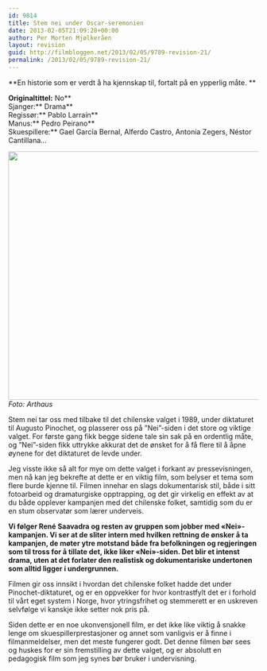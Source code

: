 ```yaml
---
id: 9814
title: Stem nei under Oscar-seremonien
date: 2013-02-05T21:09:28+00:00
author: Per Morten Mjølkeråen
layout: revision
guid: http://filmbloggen.net/2013/02/05/9789-revision-21/
permalink: /2013/02/05/9789-revision-21/
---
```

**En historie som er verdt å ha kjennskap til, fortalt på en ypperlig måte. **

<!--more-->

**Originaltittel:** No**  
Sjanger:** Drama**  
Regissør:** Pablo Larraín**  
Manus:** Pedro Peirano**  
Skuespillere:** Gael García Bernal, Alferdo Castro, Antonia Zegers, Néstor Cantillana&#8230;

<a href="http://filmbloggen.net/?attachment_id=9793" rel="attachment wp-att-9793"><img class="alignnone size-full wp-image-9793" src="http://filmbloggen.net/wp-content/uploads//2013/02/8.jpg" alt="" width="1000" height="500" /></a>  
_Foto: Arthaus_

Stem nei tar oss med tilbake til det chilenske valget i 1989, under diktaturet til Augusto Pinochet, og plasserer oss på ”Nei”-siden i det store og viktige valget. For første gang fikk begge sidene tale sin sak på en ordentlig måte, og ”Nei”-siden fikk uttrykke akkurat det de ønsket for å få flere til å åpne øynene for det diktaturet de levde under.

Jeg visste ikke så alt for mye om dette valget i forkant av pressevisningen, men nå kan jeg bekrefte at dette er en viktig film, som belyser et tema som flere burde kjenne til. Filmen innehar en slags dokumentarisk stil, både i sitt fotoarbeid og dramaturgiske opptrapping, og det gir virkelig en effekt av at du både opplever kampanjen med det chilenske folket, samtidig som du er en stum observatør som lærer underveis.

**Vi følger René Saavadra og resten av gruppen som jobber med &laquo;Nei&raquo;-kampanjen. Vi ser at de sliter intern med hvilken rettning de ønsker å ta kampanjen, de møter ytre motstand både fra befolkningen og regjeringen som til tross for å tillate det, ikke liker &laquo;Nei&raquo;-siden. Det blir et intenst drama, uten at det forlater den realistisk og dokumentariske undertonen som alltid ligger i undergrunnen.**

Filmen gir oss innsikt i hvordan det chilenske folket hadde det under Pinochet-diktaturet, og er en oppvekker for hvor kontrastfylt det er i forhold til vårt eget system i Norge, hvor ytringsfrihet og stemmerett er en uskreven selvfølge vi kanskje ikke setter nok pris på.

Siden dette er en noe ukonvensjonell film, er det ikke like viktig å snakke lenge om skuespillerprestasjoner og annet som vanligvis er å finne i filmanmeldelser, men det meste fungerer godt. Det denne filmen bør sees og huskes for er sin fremstilling av dette valget, og er absolutt en pedagogisk film som jeg synes bør bruker i undervisning.

<div class="video-shortcode">
</div>